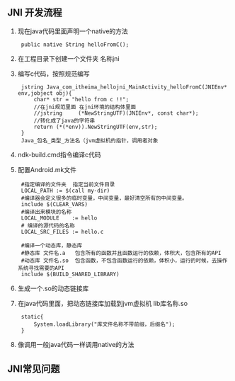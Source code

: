 ## JNI 开发流程

1. 现在java代码里面声明一个native的方法
	 	
	 	public native String helloFromC();
	 	
2. 在工程目录下创建一个文件夹 名称jni
3. 编写c代码，按照规范编写

		jstring Java_com_itheima_hellojni_MainActivity_helloFromC(JNIEnv* env,jobject obj){
			char* str = "hello from c !!";
			//在jni规范里面 在jni环境的结构体里面
			//jstring     (*NewStringUTF)(JNIEnv*, const char*);
			//转化成了java的字符串
			return (*(*env)).NewStringUTF(env,str);
		}
		Java_包名_类型_方法名（jvm虚拟机的指针，调用者对象
		
4. ndk-build.cmd指令编译c代码
5. 配置Android.mk文件

		#指定编译的文件夹  指定当前文件目录
		LOCAL_PATH := $(call my-dir)
		#编译器会定义很多的临时变量，中间变量，最好清空所有的中间变量。
		include $(CLEAR_VARS)
		#编译出来模块的名称
		LOCAL_MODULE    := hello
		# 编译的源代码的名称
		LOCAL_SRC_FILES := hello.c
		
		#编译一个动态库，静态库
		#静态库 文件名.a   包含所有的函数并且函数运行的依赖，体积大，包含所有的API
		#动态库 文件名.so  包含函数，不包含函数运行的依赖，体积小，运行的时候，去操作系统寻找需要的API
		include $(BUILD_SHARED_LIBRARY)
6. 生成一个.so的动态链接库
7. 在java代码里面，把动态链接库加载到jvm虚拟机
    lib库名称.so
		
		static{
			System.loadLibrary("库文件名称不带前缀，后缀名");
		}
		
8. 像调用一般java代码一样调用native的方法

## JNI常见问题

